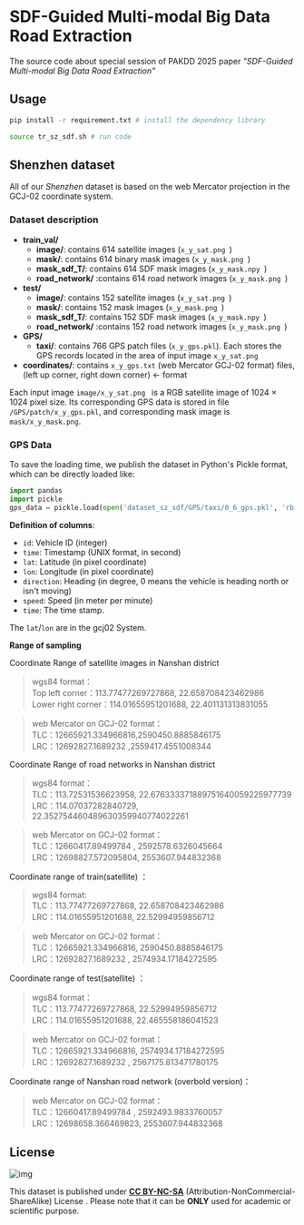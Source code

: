 # SDF-Guided Multi-modal Big Data Road Extraction

The source code about special session of PAKDD 2025 paper *"SDF-Guided Multi-modal Big Data Road Extraction"*

## Usage

```bash
pip install -r requirement.txt # install the dependency library
```
```bash
source tr_sz_sdf.sh # run code
```
## Shenzhen dataset

All of our *Shenzhen* dataset is based on the web Mercator projection in the GCJ-02 coordinate system. 

### Dataset description

- **train_val/**
  - **image/**: contains 614 satellite images (`x_y_sat.png `)
  - **mask/**: contains 614 binary mask images (`x_y_mask.png `)
  - **mask_sdf_T/**: contains 614 SDF mask images (`x_y_mask.npy `)
  - **road_network/** :contains 614 road network images (`x_y_mask.png `)
- **test/**
  - **image/**: contains 152 satellite images (`x_y_sat.png `)
  - **mask/**: contains 152 mask images (`x_y_mask.png `)
  - **mask_sdf_T/**: contains 152 SDF mask images (`x_y_mask.npy `)
  - **road_network/** :contains 152 road network images (`x_y_mask.png `)
- **GPS/**
  - **taxi/**: contains 766 GPS patch files (`x_y_gps.pkl`). Each stores the GPS records located in the area of input image `x_y_sat.png`
- **coordinates/**: contains `x_y_gps.txt`  (web Mercator GCJ-02 format) files, (left up corner, right down corner) <- format

Each input image `image/x_y_sat.png ` is a RGB satellite image of 1024 $\times$ 1024 pixel size. Its corresponding GPS data is stored in file  `/GPS/patch/x_y_gps.pkl`, and corresponding mask image is   `mask/x_y_mask.png`.

### GPS Data

To save the loading time, we publish the dataset in Python's Pickle format, which can be directly loaded like:

```python
import pandas
import pickle
gps_data = pickle.load(open('dataset_sz_sdf/GPS/taxi/0_6_gps.pkl', 'rb'))
```

**Definition of columns**:

- `id`: Vehicle ID (integer)
- `time`: Timestamp (UNIX format, in second)
- `lat`: Latitude (in pixel coordinate)
- `lon`: Longitude (in pixel coordinate)
- `direction`: Heading (in degree, 0 means the vehicle is heading north or isn't moving)
- `speed`: Speed (in meter per minute)
- `time`: The time stamp.

The `lat`/`lon` are in the gcj02 System.

**Range of sampling**

Coordinate Range of satellite images in Nanshan district

> wgs84 format：\
> Top left corner：113.77477269727868, 22.658708423462986 \
> Lower right corner：114.01655951201688, 22.401131313831055

> web Mercator on GCJ-02 format：\
> TLC：12665921.334966816,2590450.8885846175\
> LRC：12692827.1689232    ,2559417.4551008344

Coordinate Range of road networks in Nanshan district

> wgs84 format：\
> TLC：113.72531536623958, 22.676333371889751640059225977739\
> LRC：114.07037282840729, 22.352754460489630359940774022261

> web Mercator on GCJ-02 format：\
> TLC：12660417.89499784  , 2592578.6326045664\
> LRC：12698827.572095804, 2553607.944832368

Coordinate range of train(satellite) ：

> wgs84 format:\
> TLC：113.77477269727868, 22.658708423462986\
> LRC：114.01655951201688, 22.52994959856712

> web Mercator on GCJ-02 format：\
> TLC：12665921.334966816, 2590450.8885846175\
> LRC：12692827.1689232    , 2574934.17184272595

Coordinate range of test(satellite) ：

> wgs84 format：\
> TLC：113.77477269727868, 22.52994959856712\
> LRC：114.01655951201688, 22.465558186041523

> web Mercator on GCJ-02 format：\
> TLC：12665921.334966816, 2574934.17184272595\
> LRC：12692827.1689232    , 2567175.813471780175

Coordinate range of Nanshan road network (overbold version)：

> web Mercator on GCJ-02 format：\
> TLC：12660417.89499784  , 2592493.9833760057\
> LRC：12698658.366469823, 2553607.944832368

## License

![img](https://licensebuttons.net/l/by-nc-sa/3.0/88x31.png)

This dataset is published under [**CC BY-NC-SA**](https://creativecommons.org/licenses/by-nc-sa/4.0/) (Attribution-NonCommercial-ShareAlike) License . Please note that it can be **ONLY** used for academic or scientific purpose.
